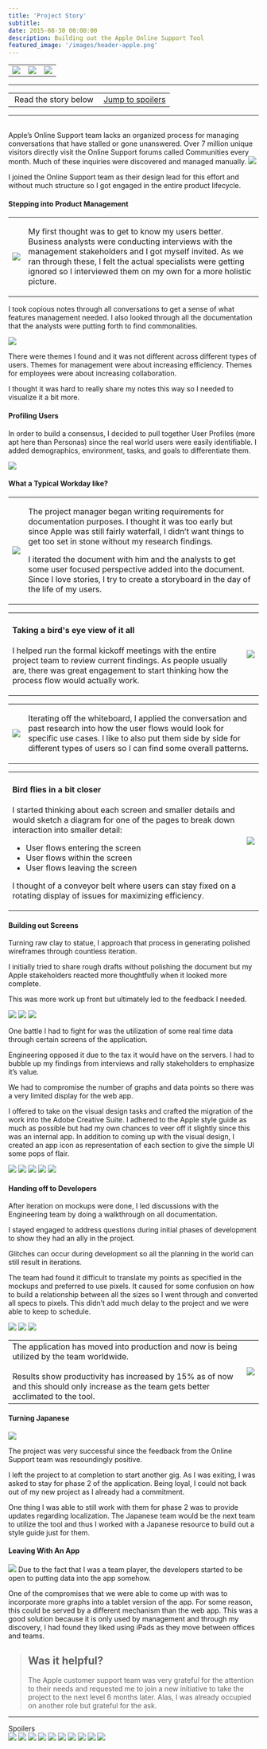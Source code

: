 ```yaml
---
title: 'Project Story'
subtitle: 
date: 2015-08-30 00:00:00
description: Building out the Apple Online Support Tool
featured_image: '/images/header-apple.png'
---
```

<table>

<tr>

<td><a href="anomalie.html"><img src="../images/arrow-left.svg"></a></td>
<td><img src="../images/poster-apple.png" class="project__poster"></td>
<td><a href="paypal.html"><img src="../images/arrow-right.svg"></a></td>

</tr>

</table>

<hr>
<table class="post-navigation">

<tr>

<td><i class="fab fa-readme"></i> &nbsp;Read the story below</td>
<td><i class="fas fa-angle-double-down"></i> &nbsp;<a href="#spoilers" target="_self">Jump to spoilers</a> </td>

</tr>

</table>
<hr>
<div class="spacer">&nbsp;</div>
Apple’s Online Support team lacks an organized process for managing conversations that have stalled or gone unanswered. Over 7 million unique visitors directly visit the Online Support forums called Communities every month. Much of these inquiries were discovered and managed manually.

<img src="../images/story-apple-1.png">

I joined the Online Support team as their design lead for this effort and without much structure so I got engaged in the entire product lifecycle.

#### Stepping into Product Management

<table>

<tr>

<td class="half"><img src="../images/story-apple-2.jpg"></td>
<td>
<p>
My first thought was to get to know my users better. Business analysts were conducting interviews with the management stakeholders and I got myself invited. As we ran through these, I felt the actual specialists were getting ignored so I interviewed them on my own for a more holistic picture.
</p>
</td>

</tr>

</table>

I took copious notes through all conversations to get a sense of what features management needed. I also looked through all the documentation that the analysts were putting forth to find commonalities. 

<img src="../images/story-apple-3.png">

There were themes I found and it was not different across different types of users. Themes for management were about increasing efficiency. Themes for employees were about increasing collaboration.

I thought it was hard to really share my notes this way so I needed to visualize it a bit more.

#### Profiling Users

In order to build a consensus, I decided to pull together User Profiles (more apt here than Personas) since the real world users were easily identifiable. I added demographics, environment, tasks, and goals to differentiate them.

<img  src="../images/story-apple-4.png">

#### What a Typical Workday like?



<table>

<tr>

<td class="half"><img src="../images/story-apple-5.png"></td>
<td>
<p>
The project manager began writing requirements for documentation purposes.  I thought it was too early but since Apple was still fairly waterfall, I didn’t want things to get too set in stone without my research findings.
</p>
<p>
I iterated the document with him and the analysts to get some user focused perspective added into the document. Since I love stories, I try to create a storyboard in the day of the life of my users.
</p>
</td>

</tr>

</table>



<table>

<tr>

<td>
<h4>Taking a bird's eye view of it all</h4>
<p>I helped run the formal kickoff meetings with the entire project team to review current findings. As people usually are, there was great engagement to start thinking how the process flow would actually work. 
</p>
</td>
<td class="half">

<img src="../images/story-apple-6.png">

</td>

</tr>
</table>

<table>
<tr>
<td>

<img src="../images/story-apple-7.png">

</td>
<td class="third">

Iterating off the whiteboard, I applied the conversation and past research into how the user flows would look for specific use cases. I like to also put them side by side for different types of users so I can find some overall patterns.

</td>

</tr>

</table>

<table>

<tr>

<td class="half">
<h4>Bird flies in a bit closer</h4>
<p>I started thinking about each screen and smaller details and would sketch a diagram for one of the pages to break down interaction into smaller detail:</p>
<ul>
<li>User flows entering the screen</li>
<li>User flows within the screen</li>
<li>User flows leaving the screen</li>
</ul>
<p>I thought of a conveyor belt where users can stay fixed on a rotating display of issues for maximizing efficiency.</p>
</td>
<td>
<img src="../images/story-apple-8.png">
</td>

</tr>
</table>

#### Building out Screens

Turning raw clay to statue, I approach that process in generating polished wireframes through countless iteration.

I initially tried to share rough drafts without polishing the document but my Apple stakeholders reacted more thoughtfully when it looked more complete. 

This was more work up front but ultimately led to the feedback I needed. 

<div class="gallery" data-columns="1">
<img src="../images/story-apple-9a.png">
<img src="../images/story-apple-9b.png">
<img src="../images/story-apple-9c.png">
</div>

One battle I had to fight for was the utilization of some real time data through certain screens of the application.

Engineering opposed it due to the tax it would have on the servers.  I had to bubble up my findings from interviews and rally stakeholders to emphasize it’s value.  

We had to compromise the number of graphs and data points so there was a very limited display for the web app.

I offered to take on the visual design tasks and crafted the migration of the work into the Adobe Creative Suite. I adhered to the Apple style guide as much as possible but had my own chances to veer off it slightly since this was an internal app. In addition to coming up with the visual design, I created an app icon as representation of each section to give the simple UI some pops of flair.

<div class="gallery" data-columns="1">
<img src="../images/story-apple-10a.png">
<img src="../images/story-apple-10b.png">
<img src="../images/story-apple-10c.png">
<img src="../images/story-apple-10d.png">
<img src="../images/story-apple-10e.png">
</div>


#### Handing off to Developers

After iteration on mockups were done, I led discussions with the Engineering team by doing a walkthrough on all documentation.

I stayed engaged to address questions during initial phases of development to show they had an ally in the project.

Glitches can occur during development so all the planning in the world can still result in iterations.

The team had found it difficult to translate my points as specified in the mockups and preferred to use pixels. It caused for some confusion on how to build a relationship between all the sizes so I went through and converted all specs to pixels. This didn’t add much delay to the project and we were able to keep to schedule.

<div class="gallery" data-columns="1">
<img src="../images/story-apple-11a.png">
<img src="../images/story-apple-11b.png">
<img src="../images/story-apple-11c.png">
</div>


<table>
<tr>

<td class="half">
The application has moved into production and now is being utilized by the team worldwide.  
<br><br>
Results show productivity has increased by 15% as of now and this should only increase as the team gets better acclimated to the tool.
</td>
<td>
<img src="../images/story-apple-12.png">
</td>

</tr>
</table>


#### Turning Japanese
<img src="../images/story-apple-13.png">

The project was very successful since the feedback from the Online Support team was resoundingly positive.

I left the project to at completion to start another gig. As I was exiting, I was asked to stay for phase 2 of the application. Being loyal, I could not back out of my new project as I already had a commitment.

One thing I was able to still work with them for phase 2 was to provide updates regarding localization. The Japanese team would be the next team to utilize the tool and thus I worked with a Japanese resource to build out a style guide just for them.

#### Leaving With An App
<img src="../images/story-apple-14.png">
Due to the fact that I was a team player, the developers started to be open to putting data into the app somehow.

One of the compromises that we were able to come up with was to incorporate more graphs into a tablet version of the app. For some reason, this could be served by a different mechanism than the web app. This was a good solution because it is only used by management and through my discovery, I had found they liked using iPads as they move between offices and teams.

> <h2>Was it helpful?</h2> The Apple customer support team was very grateful for the attention to their needs and requested me to join a new initiative to take the project to the next level 6 months later. Alas, I was already occupied on another role but grateful for the ask.

<hr>
<a id="spoilers">Spoilers</a>
<div class="gallery" data-columns="3">
<img src="../images/story-apple-4.png">
<img src="../images/story-apple-7.png">
<img src="../images/story-apple-9a.png">
<img src="../images/story-apple-9b.png">
<img src="../images/story-apple-9c.png">
<img src="../images/story-apple-10b.png">
<img src="../images/story-apple-10f.png">
<img src="../images/story-apple-11b.png">
<img src="../images/story-apple-11c.png">
<img src="../images/story-apple-14.png">
</div>


